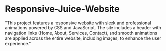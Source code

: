 # Responsive-Juice-Website
"This project features a responsive website with sleek and professional animations powered by CSS and JavaScript. The site includes a header with navigation links (Home, About, Services, Contact), and smooth animations are applied across the entire website, including images, to enhance the user experience."
